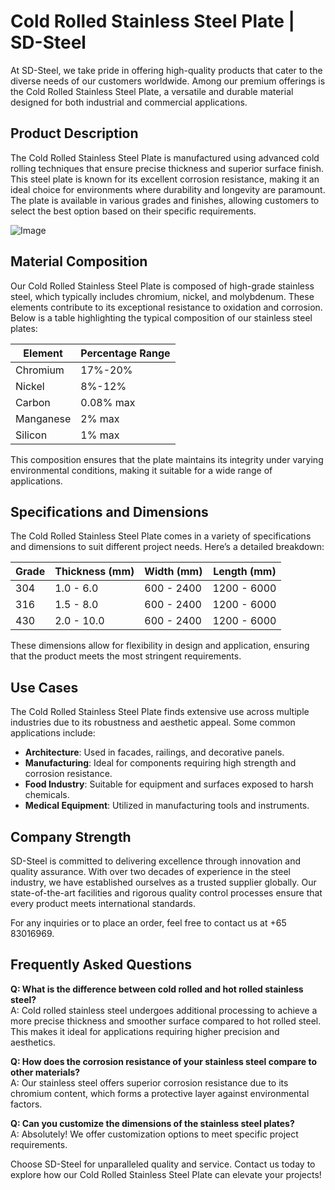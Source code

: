 # Cold Rolled Stainless Steel Plate | SD-Steel

At SD-Steel, we take pride in offering high-quality products that cater to the diverse needs of our customers worldwide. Among our premium offerings is the Cold Rolled Stainless Steel Plate, a versatile and durable material designed for both industrial and commercial applications.

## Product Description

The Cold Rolled Stainless Steel Plate is manufactured using advanced cold rolling techniques that ensure precise thickness and superior surface finish. This steel plate is known for its excellent corrosion resistance, making it an ideal choice for environments where durability and longevity are paramount. The plate is available in various grades and finishes, allowing customers to select the best option based on their specific requirements.

![Image](https://github.com/user-attachments/assets/2567258e-e124-4816-932d-1809bd27ef0b)

## Material Composition

Our Cold Rolled Stainless Steel Plate is composed of high-grade stainless steel, which typically includes chromium, nickel, and molybdenum. These elements contribute to its exceptional resistance to oxidation and corrosion. Below is a table highlighting the typical composition of our stainless steel plates:

| Element       | Percentage Range |
|---------------|------------------|
| Chromium      | 17%-20%         |
| Nickel         | 8%-12%          |
| Carbon        | 0.08% max       |
| Manganese     | 2% max          |
| Silicon       | 1% max          |

This composition ensures that the plate maintains its integrity under varying environmental conditions, making it suitable for a wide range of applications.

## Specifications and Dimensions

The Cold Rolled Stainless Steel Plate comes in a variety of specifications and dimensions to suit different project needs. Here’s a detailed breakdown:

| Grade           | Thickness (mm) | Width (mm) | Length (mm) |
|------------------|----------------|------------|-------------|
| 304              | 1.0 - 6.0      | 600 - 2400 | 1200 - 6000 |
| 316              | 1.5 - 8.0      | 600 - 2400 | 1200 - 6000 |
| 430              | 2.0 - 10.0     | 600 - 2400 | 1200 - 6000 |

These dimensions allow for flexibility in design and application, ensuring that the product meets the most stringent requirements.

## Use Cases

The Cold Rolled Stainless Steel Plate finds extensive use across multiple industries due to its robustness and aesthetic appeal. Some common applications include:

- **Architecture**: Used in facades, railings, and decorative panels.
- **Manufacturing**: Ideal for components requiring high strength and corrosion resistance.
- **Food Industry**: Suitable for equipment and surfaces exposed to harsh chemicals.
- **Medical Equipment**: Utilized in manufacturing tools and instruments.

## Company Strength

SD-Steel is committed to delivering excellence through innovation and quality assurance. With over two decades of experience in the steel industry, we have established ourselves as a trusted supplier globally. Our state-of-the-art facilities and rigorous quality control processes ensure that every product meets international standards.

For any inquiries or to place an order, feel free to contact us at +65 83016969.

## Frequently Asked Questions

**Q: What is the difference between cold rolled and hot rolled stainless steel?**  
A: Cold rolled stainless steel undergoes additional processing to achieve a more precise thickness and smoother surface compared to hot rolled steel. This makes it ideal for applications requiring higher precision and aesthetics.

**Q: How does the corrosion resistance of your stainless steel compare to other materials?**  
A: Our stainless steel offers superior corrosion resistance due to its chromium content, which forms a protective layer against environmental factors.

**Q: Can you customize the dimensions of the stainless steel plates?**  
A: Absolutely! We offer customization options to meet specific project requirements.

Choose SD-Steel for unparalleled quality and service. Contact us today to explore how our Cold Rolled Stainless Steel Plate can elevate your projects!